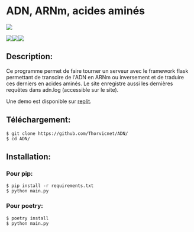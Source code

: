 # ADN, ARNm, acides aminés
<img src="https://img.shields.io/badge/language-fr-green"></img>

<img src="https://img.shields.io/badge/Python-FFD43B?style=for-the-badge&logo=python&logoColor=blue"></img><img src="https://img.shields.io/badge/Flask-000000?style=for-the-badge&logo=flask&logoColor=white"></img><img src="https://img.shields.io/badge/replit-667881?style=for-the-badge&logo=replit&logoColor=white"></img>
## Description:
Ce programme permet de faire tourner un serveur avec le framework flask permettant de transcire de l'ADN en ARNm ou inversement et de traduire ces derniers en acides aminés.
Le site enregistre aussi les dernières requêtes dans adn.log (accessible sur le site).


Une demo est disponible sur [replit](https://adn.thorvicnet.repl.co).
## Téléchargement:
```
$ git clone https://github.com/Thorvicnet/ADN/
$ cd ADN/
```
## Installation:
### Pour pip:
```
$ pip install -r requirements.txt
$ python main.py
```
### Pour poetry:
```
$ poetry install
$ python main.py
```
